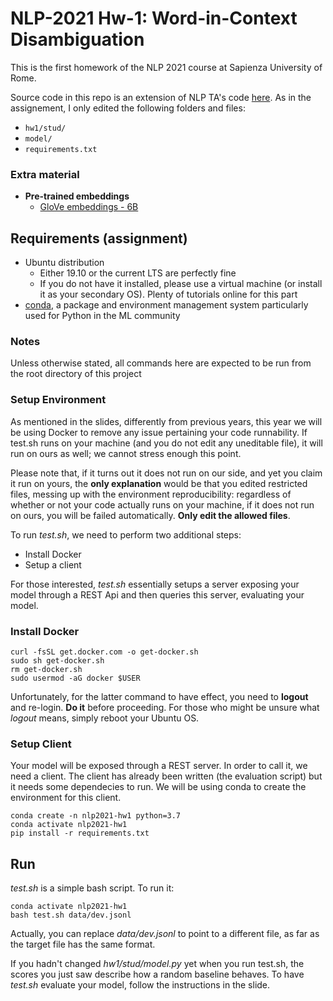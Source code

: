 # NLP-2021 Hw-1: Word-in-Context Disambiguation
This is the first homework of the NLP 2021 course at Sapienza University of Rome.

Source code in this repo is an extension of NLP TA's code [here](https://github.com/SapienzaNLP/nlp2021-hw1). As in the assignement, I only edited the following folders and files:
- `hw1/stud/`
- `model/`
- `requirements.txt`

### Extra material
- **Pre-trained embeddings**
	- [GloVe embeddings - 6B](http://nlp.stanford.edu/data/glove.6B.zip)



## Requirements (assignment)
* Ubuntu distribution
	* Either 19.10 or the current LTS are perfectly fine
	* If you do not have it installed, please use a virtual machine (or install it as your secondary OS). Plenty of tutorials online for this part
* [conda](https://docs.conda.io/projects/conda/en/latest/index.html), a package and environment management system particularly used for Python in the ML community

### Notes
Unless otherwise stated, all commands here are expected to be run from the root directory of this project

### Setup Environment

As mentioned in the slides, differently from previous years, this year we will be using Docker to remove any issue pertaining your code runnability. If test.sh runs
on your machine (and you do not edit any uneditable file), it will run on ours as well; we cannot stress enough this point.

Please note that, if it turns out it does not run on our side, and yet you claim it run on yours, the **only explanation** would be that you edited restricted files, 
messing up with the environment reproducibility: regardless of whether or not your code actually runs on your machine, if it does not run on ours, 
you will be failed automatically. **Only edit the allowed files**.

To run *test.sh*, we need to perform two additional steps:
* Install Docker
* Setup a client

For those interested, *test.sh* essentially setups a server exposing your model through a REST Api and then queries this server, evaluating your model.

### Install Docker

```
curl -fsSL get.docker.com -o get-docker.sh
sudo sh get-docker.sh
rm get-docker.sh
sudo usermod -aG docker $USER
```

Unfortunately, for the latter command to have effect, you need to **logout** and re-login. **Do it** before proceeding. For those who might be
unsure what *logout* means, simply reboot your Ubuntu OS.

### Setup Client

Your model will be exposed through a REST server. In order to call it, we need a client. The client has already been written
(the evaluation script) but it needs some dependecies to run. We will be using conda to create the environment for this client.

```
conda create -n nlp2021-hw1 python=3.7
conda activate nlp2021-hw1
pip install -r requirements.txt
```

## Run

*test.sh* is a simple bash script. To run it:

```
conda activate nlp2021-hw1
bash test.sh data/dev.jsonl
```

Actually, you can replace *data/dev.jsonl* to point to a different file, as far as the target file has the same format.

If you hadn't changed *hw1/stud/model.py* yet when you run test.sh, the scores you just saw describe how a random baseline
behaves. To have *test.sh* evaluate your model, follow the instructions in the slide.
